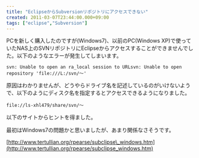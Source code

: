 ```yaml
---
title: "EclipseからSubversionリポジトリにアクセスできない"
created: 2011-03-07T23:44:00.000+09:00
tags: ["eclipse","Subversion"]
---
```

PCを新しく購入したのですが(Windows7)、以前のPC(Windows XP)で使っていたNAS上のSVNリポジトリにEclipseからアクセスすることができませんでした。以下のようなエラーが発生してしまいます。

```
svn: Unable to open an ra_local session to URLsvn: Unable to open repository 'file:///L:/svn/～'
```

原因はわかりませんが、どうやらドライブ名を記述しているのがいけないようで、以下のようにディスク名を指定するとアクセスできるようになりました。

```
file://ls-xhl479/share/svn/～
```

以下のサイトからヒントを得ました。

最初はWindows7の問題かと思いましたが、あまり関係なさそうです。

[http://www.tertullian.org/rpearse/subclipse\_windows.htm](http://www.tertullian.org/rpearse/subclipse_windows.htm)
